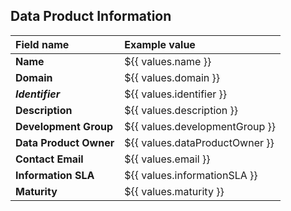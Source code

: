 ## Data Product Information

| Field name              | Example value                  |
|:------------------------|:-------------------------------|
| **Name**                | ${{ values.name }}             |
| **Domain**              | ${{ values.domain }}           |
| **_Identifier_**        | ${{ values.identifier }}       |
| **Description**         | ${{ values.description }}      |
| **Development Group**   | ${{ values.developmentGroup }} |
| **Data Product Owner**  | ${{ values.dataProductOwner }} |
| **Contact Email**       | ${{ values.email }}            |
| **Information SLA**     | ${{ values.informationSLA }}   |
| **Maturity**            | ${{ values.maturity }}         |